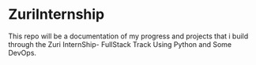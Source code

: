 # ZuriInternship

This repo will be a documentation of my progress and projects that i build through the Zuri InternShip- FullStack Track Using Python and Some DevOps.
